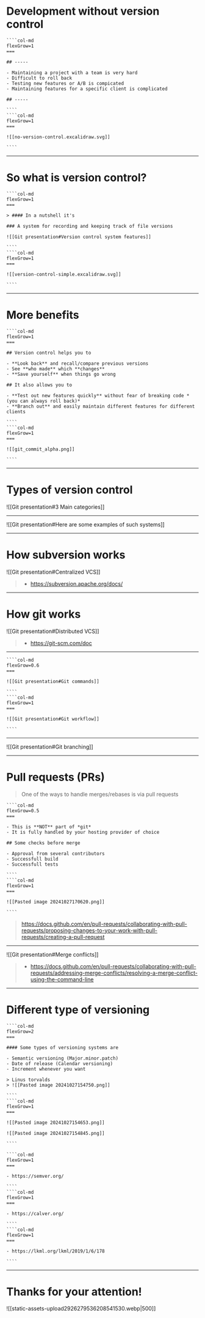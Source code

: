 
# Development without version control


`````col 
````col-md 
flexGrow=1
===

## -----

- Maintaining a project with a team is very hard
- Difficult to roll back
- Testing new features or A/B is compicated 
- Maintaining features for a specific client is complicated

## -----

```` 
````col-md 
flexGrow=1
===

![[no-version-control.excalidraw.svg]]

```` 
`````
---

# So what is version control?

`````col 
````col-md 
flexGrow=1
===

> #### In a nutshell it's

### A system for recording and keeping track of file versions

![[Git presentation#Version control system features]]

```` 
````col-md 
flexGrow=1
===

![[version-control-simple.excalidraw.svg]]

```` 
`````

---

# More benefits

`````col 
````col-md 
flexGrow=1
===

## Version control helps you to

- **Look back** and recall/compare previous versions
- See **who made** which **changes**
- **Save yourself** when things go wrong

## It also allows you to

- **Test out new features quickly** without fear of breaking code *(you can always roll back)*
- **Branch out** and easily maintain different features for different clients

```` 
````col-md 
flexGrow=1
===

![[git_commit_alpha.png]]

```` 
`````

---

# Types of version control

![[Git presentation#3 Main categories]]

---

![[Git presentation#Here are some examples of such systems]]

---

# How subversion works

![[Git presentation#Centralized VCS]]

> - https://subversion.apache.org/docs/

--- 

# How git works

![[Git presentation#Distributed VCS]]


> - https://git-scm.com/doc

---

`````col 
````col-md 
flexGrow=0.6
===

![[Git presentation#Git commands]]

```` 
````col-md 
flexGrow=1
===

![[Git presentation#Git workflow]]

```` 
`````

---

![[Git presentation#Git branching]]

---

# Pull requests (PRs)

> One of the ways to handle merges/rebases is via pull requests

`````col 
````col-md 
flexGrow=0.5
===

- This is **NOT** part of *git*
- It is fully handled by your hosting provider of choice

## Some checks before merge

- Approval from several contributors
- Successfull build
- Successfull tests

```` 
````col-md 
flexGrow=1
===

![[Pasted image 20241027170620.png]]

```` 
`````

> https://docs.github.com/en/pull-requests/collaborating-with-pull-requests/proposing-changes-to-your-work-with-pull-requests/creating-a-pull-request

---

![[Git presentation#Merge conflicts]]

> - https://docs.github.com/en/pull-requests/collaborating-with-pull-requests/addressing-merge-conflicts/resolving-a-merge-conflict-using-the-command-line

---

# Different type of versioning

`````col 
````col-md 
flexGrow=2
===

#### Some types of versioning systems are

- Semantic versioning (Major.minor.patch)
- Date of release (Calendar versioning)
- Increment whenever you want

> Linus torvalds
> ![[Pasted image 20241027154750.png]]

```` 
````col-md 
flexGrow=1
===

![[Pasted image 20241027154653.png]]

![[Pasted image 20241027154845.png]]

```` 
`````

`````col 
````col-md 
flexGrow=1
===

- https://semver.org/

```` 
````col-md 
flexGrow=1
===

- https://calver.org/

```` 
````col-md 
flexGrow=1
===

- https://lkml.org/lkml/2019/1/6/178

````
`````

---

# Thanks for your attention!

![[static-assets-upload2926279536208541530.webp|500]]